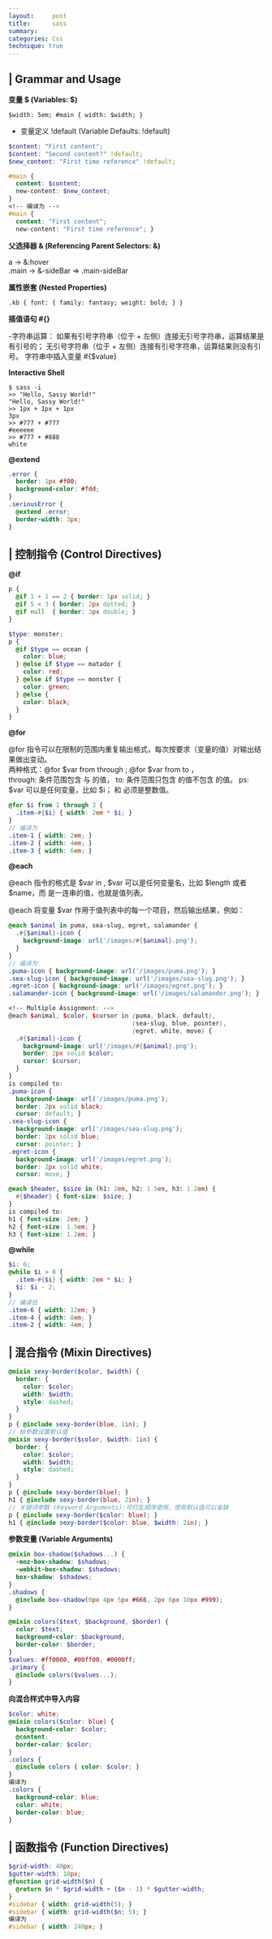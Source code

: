 ```yaml
---
layout:     post
title:      sass
summary:  
categories: Css
technique: true
---
```



## | Grammar and Usage

**变量 $  (Variables: $)**

`$width: 5em; #main { width: $width; }`

- 变量定义 !default (Variable Defaults: !default)

```scss
$content: "First content";
$content: "Second content?" !default;
$new_content: "First time reference" !default;

#main {
  content: $content;
  new-content: $new_content;
}
<!-- 编译为 -->
#main {
  content: "First content";
  new-content: "First time reference"; }
```

**父选择器 & (Referencing Parent Selectors: &)**

a -> &:hover     
.main -> &-sideBar  => .main-sideBar 

**属性嵌套 (Nested Properties)**

`.kb { font: { family: fantasy; weight: bold; } }`

**插值语句 #{}**

-字符串运算：
    如果有引号字符串（位于 + 左侧）连接无引号字符串，运算结果是有引号的；
    无引号字符串（位于 + 左侧）连接有引号字符串，运算结果则没有引号。
    字符串中插入变量 #{$value}


**Interactive Shell**

```shell
$ sass -i
>> "Hello, Sassy World!"
"Hello, Sassy World!"
>> 1px + 1px + 1px
3px
>> #777 + #777
#eeeeee
>> #777 + #888
white
```

**@extend** 

```scss
.error {
  border: 1px #f00;
  background-color: #fdd;
}
.seriousError {
  @extend .error;
  border-width: 3px;
}
```

## | 控制指令 (Control Directives)

**@if**

```scss
p {
  @if 1 + 1 == 2 { border: 1px solid; }
  @if 5 < 3 { border: 2px dotted; }
  @if null  { border: 3px double; }
}

$type: monster;
p {
  @if $type == ocean {
    color: blue;
  } @else if $type == matador {
    color: red;
  } @else if $type == monster {
    color: green;
  } @else {
    color: black;
  }
}
```

**@for**

@for 指令可以在限制的范围内重复输出格式，每次按要求（变量的值）对输出结果做出变动。   
两种格式：@for $var from <start> through <end>; @for $var from <start> to <end>，    
through: 条件范围包含 <start> 与 <end> 的值，
to: 条件范围只包含 <start> 的值不包含 <end> 的值。
ps: $var 可以是任何变量，比如 $i；<start> 和 <end> 必须是整数值。


```scss
@for $i from 1 through 3 {
  .item-#{$i} { width: 2em * $i; }
}
// 编译为
.item-1 { width: 2em; }
.item-2 { width: 4em; }
.item-3 { width: 6em; }
```

**@each**

@each 指令的格式是 $var in <list>, $var 可以是任何变量名，比如 $length 或者 $name，而 <list> 是一连串的值，也就是值列表。

@each 将变量 $var 作用于值列表中的每一个项目，然后输出结果，例如：

```scss
@each $animal in puma, sea-slug, egret, salamander {
  .#{$animal}-icon {
    background-image: url('/images/#{$animal}.png');
  }
}
// 编译为
.puma-icon { background-image: url('/images/puma.png'); }
.sea-slug-icon { background-image: url('/images/sea-slug.png'); }
.egret-icon { background-image: url('/images/egret.png'); }
.salamander-icon { background-image: url('/images/salamander.png'); }

<!-- Multiple Assignment: -->
@each $animal, $color, $cursor in (puma, black, default),
                                  (sea-slug, blue, pointer),
                                  (egret, white, move) {
  .#{$animal}-icon {
    background-image: url('/images/#{$animal}.png');
    border: 2px solid $color;
    cursor: $cursor;
  }
}
is compiled to:
.puma-icon {
  background-image: url('/images/puma.png');
  border: 2px solid black;
  cursor: default; }
.sea-slug-icon {
  background-image: url('/images/sea-slug.png');
  border: 2px solid blue;
  cursor: pointer; }
.egret-icon {
  background-image: url('/images/egret.png');
  border: 2px solid white;
  cursor: move; }

@each $header, $size in (h1: 2em, h2: 1.5em, h3: 1.2em) {
  #{$header} { font-size: $size; }
}
is compiled to:
h1 { font-size: 2em; }
h2 { font-size: 1.5em; }
h3 { font-size: 1.2em; }
```

**@while**

```scss
$i: 6;
@while $i > 0 {
  .item-#{$i} { width: 2em * $i; }
  $i: $i - 2;
}
// 编译后
.item-6 { width: 12em; }
.item-4 { width: 8em; }
.item-2 { width: 4em; }
```

## | 混合指令 (Mixin Directives)

```scss
@mixin sexy-border($color, $width) {
  border: {
    color: $color;
    width: $width;
    style: dashed;
  }
}
p { @include sexy-border(blue, 1in); }
// 给参数设置默认值
@mixin sexy-border($color, $width: 1in) {
  border: {
    color: $color;
    width: $width;
    style: dashed;
  }
}
p { @include sexy-border(blue); }
h1 { @include sexy-border(blue, 2in); }
// 关键词参数 (Keyword Arguments):可打乱顺序使用，使用默认值可以省缺
p { @include sexy-border($color: blue); }
h1 { @include sexy-border($color: blue, $width: 2in); }
```

**参数变量 (Variable Arguments)**

```scss
@mixin box-shadow($shadows...) {
  -moz-box-shadow: $shadows;
  -webkit-box-shadow: $shadows;
  box-shadow: $shadows;
}
.shadows {
  @include box-shadow(0px 4px 5px #666, 2px 6px 10px #999);
}

@mixin colors($text, $background, $border) {
  color: $text;
  background-color: $background;
  border-color: $border;
}
$values: #ff0000, #00ff00, #0000ff;
.primary {
  @include colors($values...);
}
```

**向混合样式中导入内容**

```scss
$color: white;
@mixin colors($color: blue) {
  background-color: $color;
  @content;
  border-color: $color;
}
.colors {
  @include colors { color: $color; }
}
编译为
.colors {
  background-color: blue;
  color: white;
  border-color: blue;
}
```

## | 函数指令 (Function Directives)

```scss
$grid-width: 40px;
$gutter-width: 10px;
@function grid-width($n) {
  @return $n * $grid-width + ($n - 1) * $gutter-width;
}
#sidebar { width: grid-width(5); }
#sidebar { width: grid-width($n: 5); }
编译为
#sidebar { width: 240px; }
```
